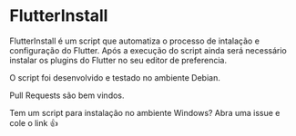 # FlutterInstall

FlutterInstall é um script que automatiza o processo de intalação e configuração do Flutter. Após a execução do script ainda será necessário instalar os plugins do Flutter no seu editor de preferencia.

O script foi desenvolvido e testado no ambiente Debian.

Pull Requests são bem vindos.

Tem um script para instalação no ambiente Windows? Abra uma issue e cole o link :+1:
